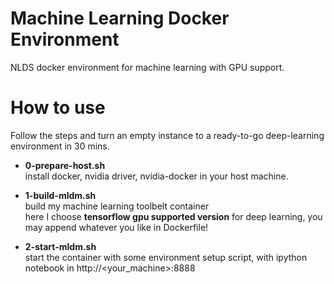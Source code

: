 # Machine Learning Docker Environment

NLDS docker environment for machine learning with GPU support.

# How to use

Follow the steps and turn an empty instance to a ready-to-go deep-learning environment in 30 mins.

* **0-prepare-host.sh**   
  install docker, nvidia driver, nvidia-docker in your host machine.
  
* **1-build-mldm.sh**  
  build my machine learning toolbelt container  
  here I choose **tensorflow gpu supported version** for deep learning, you may append whatever you like in Dockerfile!
  
* **2-start-mldm.sh**  
  start the container with some environment setup script, with ipython notebook in http://<your_machine>:8888